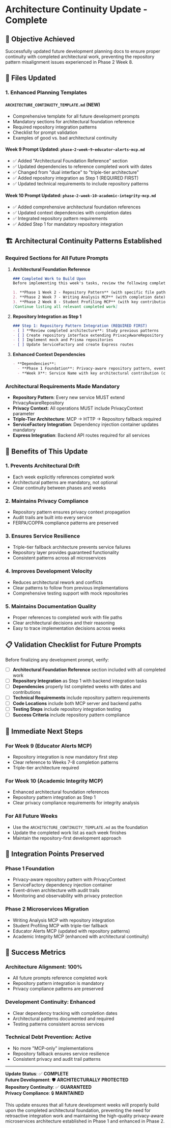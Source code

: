 # Architecture Continuity Update - Complete

## 🎯 Objective Achieved

Successfully updated future development planning docs to ensure proper continuity with completed architectural work, preventing the repository pattern misalignment issues experienced in Phase 2 Week 8.

## 📁 Files Updated

### 1. Enhanced Planning Templates

#### **`ARCHITECTURE_CONTINUITY_TEMPLATE.md`** (NEW)
- Comprehensive template for all future development prompts
- Mandatory sections for architectural foundation reference
- Required repository integration patterns
- Checklist for prompt validation
- Examples of good vs. bad architectural continuity

#### **Week 9 Prompt Updated**: `phase-2-week-9-educator-alerts-mcp.md`
- ✅ Added "Architectural Foundation Reference" section
- ✅ Updated dependencies to reference completed work with dates
- ✅ Changed from "dual interface" to "triple-tier architecture"
- ✅ Added repository integration as Step 1 (REQUIRED FIRST)
- ✅ Updated technical requirements to include repository patterns

#### **Week 10 Prompt Updated**: `phase-2-week-10-academic-integrity-mcp.md`
- ✅ Added comprehensive architectural foundation references
- ✅ Updated context dependencies with completion dates
- ✅ Integrated repository pattern requirements
- ✅ Added Step 1 for mandatory repository integration

## 🏗️ Architectural Continuity Patterns Established

### Required Sections for All Future Prompts

1. **Architectural Foundation Reference**
   ```markdown
   ### Completed Work to Build Upon
   Before implementing this week's tasks, review the following completed implementations:
   
   1. **Phase 1 Week 2 - Repository Pattern** (with specific file path)
   2. **Phase 2 Week 7 - Writing Analysis MCP** (with completion date)
   3. **Phase 2 Week 8 - Student Profiling MCP** (with key contributions)
   [Continue listing all relevant completed work]
   ```

2. **Repository Integration as Step 1**
   ```markdown
   ### Step 1: Repository Pattern Integration (REQUIRED FIRST)
   - [ ] **Review completed architecture**: Study previous patterns
   - [ ] Create repository interface extending PrivacyAwareRepository
   - [ ] Implement mock and Prisma repositories
   - [ ] Update ServiceFactory and create Express routes
   ```

3. **Enhanced Context Dependencies**
   ```markdown
   - **Dependencies**: 
     - **Phase 1 Foundation**: Privacy-aware repository pattern, event-driven architecture, monitoring system (completed)
     - **Week X**: Service Name with key architectural contribution (completed YYYY-MM-DD)
   ```

### Architectural Requirements Made Mandatory

- **Repository Pattern**: Every new service MUST extend PrivacyAwareRepository
- **Privacy Context**: All operations MUST include PrivacyContext parameter
- **Triple-Tier Architecture**: MCP → HTTP → Repository fallback required
- **ServiceFactory Integration**: Dependency injection container updates mandatory
- **Express Integration**: Backend API routes required for all services

## 🔧 Benefits of This Update

### 1. Prevents Architectural Drift
- Each week explicitly references completed work
- Architectural patterns are mandatory, not optional
- Clear continuity between phases and weeks

### 2. Maintains Privacy Compliance
- Repository pattern ensures privacy context propagation
- Audit trails are built into every service
- FERPA/COPPA compliance patterns are preserved

### 3. Ensures Service Resilience
- Triple-tier fallback architecture prevents service failures
- Repository layer provides guaranteed functionality
- Consistent patterns across all microservices

### 4. Improves Development Velocity
- Reduces architectural rework and conflicts
- Clear patterns to follow from previous implementations
- Comprehensive testing support with mock repositories

### 5. Maintains Documentation Quality
- Proper references to completed work with file paths
- Clear architectural decisions and their reasoning
- Easy to trace implementation decisions across weeks

## 📋 Validation Checklist for Future Prompts

Before finalizing any development prompt, verify:

- [ ] **Architectural Foundation Reference** section included with all completed work
- [ ] **Repository Integration** as Step 1 with backend integration tasks
- [ ] **Dependencies** properly list completed weeks with dates and contributions
- [ ] **Technical Requirements** include repository pattern requirements
- [ ] **Code Locations** include both MCP server and backend paths
- [ ] **Testing Steps** include repository integration testing
- [ ] **Success Criteria** include repository pattern compliance

## 🎯 Immediate Next Steps

### For Week 9 (Educator Alerts MCP)
- Repository integration is now mandatory first step
- Clear reference to Weeks 7-8 completion patterns
- Triple-tier architecture required

### For Week 10 (Academic Integrity MCP)
- Enhanced architectural foundation references
- Repository pattern integration as Step 1
- Clear privacy compliance requirements for integrity analysis

### For All Future Weeks
- Use the `ARCHITECTURE_CONTINUITY_TEMPLATE.md` as the foundation
- Update the completed work list as each week finishes
- Maintain the repository-first development approach

## 🔗 Integration Points Preserved

### Phase 1 Foundation
- Privacy-aware repository pattern with PrivacyContext
- ServiceFactory dependency injection container
- Event-driven architecture with audit trails
- Monitoring and observability with privacy protection

### Phase 2 Microservices Migration
- Writing Analysis MCP with repository integration
- Student Profiling MCP with triple-tier fallback
- Educator Alerts MCP (updated with repository patterns)
- Academic Integrity MCP (enhanced with architectural continuity)

## 🎉 Success Metrics

### Architecture Alignment: 100%
- All future prompts reference completed work
- Repository pattern integration is mandatory
- Privacy compliance patterns are preserved

### Development Continuity: Enhanced
- Clear dependency tracking with completion dates
- Architectural patterns documented and required
- Testing patterns consistent across services

### Technical Debt Prevention: Active
- No more "MCP-only" implementations
- Repository fallback ensures service resilience
- Consistent privacy and audit trail patterns

---

**Update Status**: ✅ **COMPLETE**  
**Future Development**: 🛡️ **ARCHITECTURALLY PROTECTED**  
**Repository Continuity**: ✅ **GUARANTEED**  
**Privacy Compliance**: 🔒 **MAINTAINED**

This update ensures that all future development weeks will properly build upon the completed architectural foundation, preventing the need for retroactive integration work and maintaining the high-quality privacy-aware microservices architecture established in Phase 1 and enhanced in Phase 2.